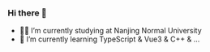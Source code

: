 ### Hi there 👋

- 👨‍🔬 I’m currently studying at Nanjing Normal University
- 🌱 I’m currently learning TypeScript & Vue3 & C++ & ...
